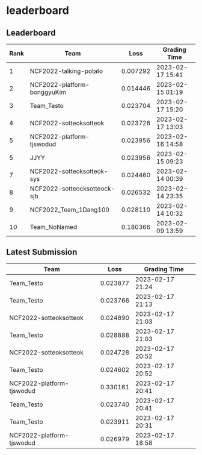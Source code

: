 
# leaderboard
## Leaderboard
|Rank|Team|Loss|Grading Time|
|----|----|----|------------|
|1|NCF2022-talking-potato|0.007292|2023-02-17 15:41|
|2|NCF2022-platform-bonggyuKim|0.014446|2023-02-15 01:19|
|3|Team_Testo|0.023704|2023-02-17 15:20|
|4|NCF2022-sotteoksotteok|0.023728|2023-02-17 13:03|
|5|NCF2022-platform-tjswodud|0.023956|2023-02-16 14:58|
|5|JJYY|0.023956|2023-02-15 09:23|
|7|NCF2022-sotteoksotteok-sys|0.024460|2023-02-14 00:39|
|8|NCF2022-sotteocksotteock-sjb|0.026532|2023-02-14 23:35|
|9|NCF2022_Team_1Dang100|0.028110|2023-02-14 10:32|
|10|Team_NoNamed|0.180366|2023-02-09 13:59|

## Latest Submission
|Team|Loss|Grading Time|
|----|----|------------|
|Team_Testo|0.023877|2023-02-17 21:24|
|Team_Testo|0.023766|2023-02-17 21:13|
|NCF2022-sotteoksotteok|0.024890|2023-02-17 21:03|
|Team_Testo|0.028888|2023-02-17 21:03|
|NCF2022-sotteoksotteok|0.024728|2023-02-17 20:52|
|Team_Testo|0.024602|2023-02-17 20:52|
|NCF2022-platform-tjswodud|0.330161|2023-02-17 20:41|
|Team_Testo|0.023740|2023-02-17 20:41|
|Team_Testo|0.023911|2023-02-17 20:31|
|NCF2022-platform-tjswodud|0.026979|2023-02-17 18:58|
